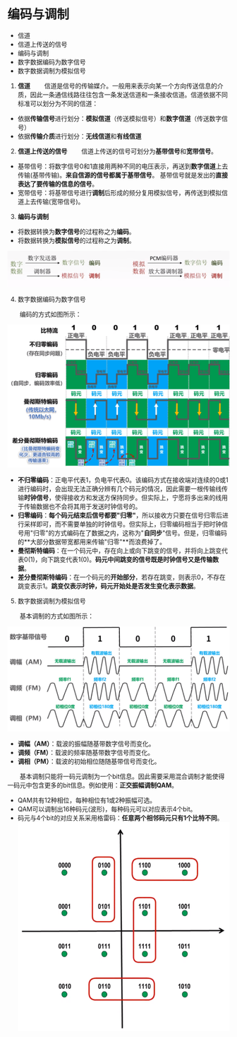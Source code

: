 # 编码与调制

- 信道
- 信道上传送的信号
- 编码与调制
- 数字数据编码为数字信号
- 数字数据调制为模拟信号

1. **信道**
&emsp;&emsp;信道是信号的传输媒介。一般用来表示向某一个方向传送信息的介质，因此一条通信线路往往包含一条发送信道和一条接收信道。信道依据不同标准可以划分为不同的信道：

- 依据**传输信号**进行划分：**模拟信道**（传送模拟信号）和**数字信道**（传送数字信号）
- 依据**传输介质**进行划分：**无线信道**和**有线信道**

2. **信道上传送的信号**
&emsp;&emsp;信道上传送的信号可划分为**基带信号**和**宽带信号**。

- 基带信号：将数字信号0和1直接用两种不同的电压表示，再送到**数字信道**上去传输(基带传输)。**来自信源的信号都属于基带信号**。 基带信号就是发出的**直接表达了要传输的信息的信号**。
- 宽带信号：将基带信号进行**调制**后形成的频分复用模拟信号，再传送到模拟信道上去传输(宽带信号)。

3. **编码与调制**

- 将数据转换为**数字信号**的过程称之为**编码**。
- 将数据转换为**模拟信号**的过程称之为**调制**。

![](imags/15.png)

4. 数字数据编码为数字信号

&emsp;&emsp;编码的方式如图所示：

![](imags/16.png)

- **不归零编码**：正电平代表1，负电平代表0。该编码方式在接收端对连续的0或1进行编码时，会出现无法正确分辨有几个码元的情况，因此需要一根传输线传输**时钟信号**，使得接收方和发送方保持同步。但实际上，宁愿将多出来的线用于传输数据也不会将其用于发送时钟信号的。
- **归零编码**：**每个码元结束后信号都要"归零"**，所以接收方只要在信号归零后进行采样即可，而不需要单独的时钟信号。但实际上，归零编码相当于把时钟信号用"归零"的方式编码在了数据之内，这称为"**自同步**"信号。但是，归零编码的**大部分数据带宽都用来传输"归零"**而浪费掉了。
- **曼彻斯特编码**：在一个码元中，存在向上或向下跳变的信号，并将向上跳变代表0(1)，向下跳变代表1(0)。**码元中间跳变的信号既是时钟信号又是传输数据**。
- **差分曼彻斯特编码**：在一个码元的**开始部分**，若存在跳变，则表示0，不存在跳变表示1。**跳变仅表示时钟，码元开始处是否发生变化表示数据**。

5. 数字数据调制为模拟信号

&emsp;&emsp;基本调制的方式如图所示：

![](imags/17.png)

- **调幅（AM）**：载波的振幅随基带数字信号而变化。
- **调频（FM）**：载波的频率随基带数字信号而变化。
- **调相（PM）**：载波的初始相位随随基带信号而变化。

&emsp;&emsp;基本调制只能将一码元调制为一个bit信息。因此需要采用混合调制才能使得一码元中包含更多的bit信息。例如使用：**正交振幅调制QAM**。

- QAM共有12种相位，每种相位有1或2种振幅可选。
- QAM可以调制出16种码元(波形)，每种码元可以对应表示4个bit。
- 码元与4个bit的对应关系采用格雷码：**任意两个相邻码元只有1个比特不同**。
![](imags/18.png)
